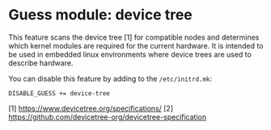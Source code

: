 # Guess module: device tree

This feature scans the device tree [1] for compatible nodes and determines which
kernel modules are required for the current hardware. It is intended to be used
in embedded linux environments where device trees are used to describe hardware.

You can disable this feature by adding to the `/etc/initrd.mk`:
```
DISABLE_GUESS += device-tree
```

[1] https://www.devicetree.org/specifications/
[2] https://github.com/devicetree-org/devicetree-specification
